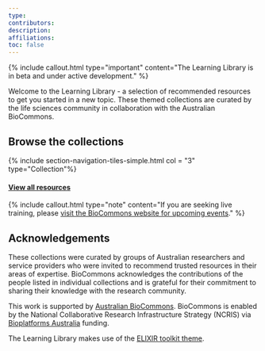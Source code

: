 ```yaml
---
type: 
contributors: 
description: 
affiliations: 
toc: false
---
```

{% include callout.html type="important" content="The Learning Library is in beta and under active development." %}

Welcome to the Learning Library - a selection of recommended resources to get you started in a new topic. These themed collections are curated by the life sciences community in collaboration with the Australian BioCommons.

## Browse the collections


{% include section-navigation-tiles-simple.html col = "3" type="Collection"%}

#### [View all resources](resources)

{% include callout.html type="note" content="If you are seeking live training, please [visit the BioCommons website for upcoming events](https://www.biocommons.org.au/webinars-workshops)." %}

## Acknowledgements
These collections were curated by groups of Australian researchers and service providers who were invited to recommend trusted resources in their areas of expertise. BioCommons acknowledges the contributions of the people listed in individual collections and is grateful for their commitment to sharing their knowledge with the research community.

This work is supported by [Australian BioCommons](https://www.biocommons.org.au/). BioCommons is enabled by the National Collaborative Research Infrastructure Strategy (NCRIS) via [Bioplatforms Australia](https://bioplatforms.com/) funding.


The Learning Library makes use of the [ELIXIR toolkit theme](https://github.com/ELIXIR-Belgium/elixir-toolkit-theme).
